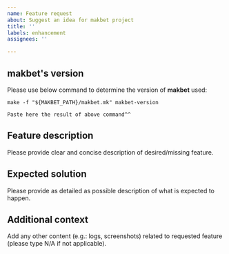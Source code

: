 ```yaml
---
name: Feature request
about: Suggest an idea for makbet project
title: ''
labels: enhancement
assignees: ''

---
```


## **makbet's version**
Please use below command to determine the version of **makbet** used:
```
make -f "${MAKBET_PATH}/makbet.mk" makbet-version
```

```
Paste here the result of above command^^
```

## **Feature description**
Please provide clear and concise description of desired/missing feature.

## **Expected solution**
Please provide as detailed as possible description of what is expected
to happen.

## **Additional context**
Add any other content (e.g.: logs, screenshots) related to requested
feature (please type N/A if not applicable).
